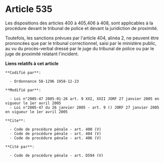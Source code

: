 # Article 535

Les dispositions des articles 400 à 405,406 à 408, sont applicables à la procédure devant le tribunal de police et devant la
juridiction de proximité. 

Toutefois, les sanctions prévues par l'article 404, alinéa 2, ne peuvent être prononcées que par le tribunal correctionnel,
saisi par le ministère public, au vu du procès-verbal dressé par le juge du tribunal de police ou par le juge de proximité
relatant l'incident.

**Liens relatifs à cet article**

	**Codifié par**:

	  - Ordonnance 58-1296 1958-12-23

	**Modifié par**:

	  - Loi n°2005-47 2005-01-26 art. 9 XXI, XXII JORF 27 janvier 2005 en vigueur le 1er avril 2005
	  - Loi n°2005-47 du 26 janvier 2005 - art. 9 () JORF 27 janvier 2005 en vigueur le 1er avril 2005

	**Cite**:

	  - Code de procédure pénale - art. 400 (V)
	  - Code de procédure pénale - art. 404 (V)
	  - Code de procédure pénale - art. 406 (V)

	**Cité par**:

	  - Code de procédure pénale - art. D594 (V)
